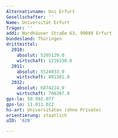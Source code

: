 ```yaml
---
Alternativname: Uni Erfurt
Gesellschafter: ''
Name: Universität Erfurt
Träger: ''
addi: Nordhäuser Straße 63, 99089 Erfurt
bundesland: Thüringen
drittmittel:
  2010:
    absolut: 5205129.0
    wirtschaft: 1216330.0
  2011:
    absolut: 5524033.0
    wirtschaft: 801381.0
  2012:
    absolut: 6874214.0
    wirtschaft: 706307.0
gps-la: 50.992.077
gps-lo: 11.011.022
hs-art: Universitäten (ohne Private)
orientierung: staatlich
uID: '620'

---
```


